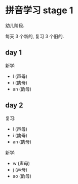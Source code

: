 拼音学习 stage 1
====================

幼儿阶段.

每天 3 个新的, 复习 3 个旧的.

day 1
--------------------

新学:

- l (声母)
- i (韵母)
- an (韵母)

day 2
--------------------

复习:

- l (声母)
- i (韵母)
- an (韵母)

新学:

- w (声母)
- j (声母)
- ao (韵母)
